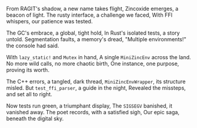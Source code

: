 From RAGIT's shadow, a new name takes flight,
Zincoxide emerges, a beacon of light.
The rusty interface, a challenge we faced,
With FFI whispers, our patience was tested.

The GC's embrace, a global, tight hold,
In Rust's isolated tests, a story untold.
Segmentation faults, a memory's dread,
"Multiple environments!" the console had said.

With `lazy_static!` and `Mutex` in hand,
A single `MiniZincEnv` across the land.
No more wild calls, no more chaotic birth,
One instance, one purpose, proving its worth.

The C++ errors, a tangled, dark thread,
`MiniZincEnvWrapper`, its structure misled.
But `test_ffi_parser`, a guide in the night,
Revealed the missteps, and set all to right.

Now tests run green, a triumphant display,
The `SIGSEGV` banished, it vanished away.
The poet records, with a satisfied sigh,
Our epic saga, beneath the digital sky.
